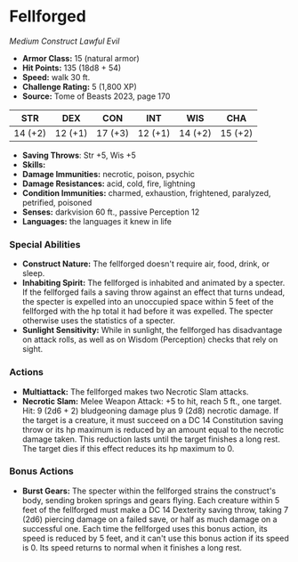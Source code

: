 # Fellforged

*Medium* *Construct* *Lawful Evil*

- **Armor Class:** 15 (natural armor)
- **Hit Points:** 135 (18d8 + 54)
- **Speed:** walk 30 ft.
- **Challenge Rating:** 5 (1,800 XP)
- **Source:** Tome of Beasts 2023, page 170

| STR | DEX | CON | INT | WIS | CHA |
| --- | --- | --- | --- | --- | --- |
| 14 (+2) | 12 (+1) | 17 (+3) | 12 (+1) | 14 (+2) | 15 (+2) |

- **Saving Throws**: Str +5, Wis +5
- **Skills:** 
- **Damage Immunities:** necrotic, poison, psychic
- **Damage Resistances:** acid, cold, fire, lightning
- **Condition Immunities:** charmed, exhaustion, frightened, paralyzed, petrified, poisoned
- **Senses:** darkvision 60 ft., passive Perception 12
- **Languages:** the languages it knew in life

### Special Abilities

- **Construct Nature:** The fellforged doesn't require air, food, drink, or sleep.
- **Inhabiting Spirit:** The fellforged is inhabited and animated by a specter. If the fellforged fails a saving throw against an effect that turns undead, the specter is expelled into an unoccupied space within 5 feet of the fellforged with the hp total it had before it was expelled. The specter otherwise uses the statistics of a specter.
- **Sunlight Sensitivity:** While in sunlight, the fellforged has disadvantage on attack rolls, as well as on Wisdom (Perception) checks that rely on sight.

### Actions

- **Multiattack:** The fellforged makes two Necrotic Slam attacks.
- **Necrotic Slam:** Melee Weapon Attack: +5 to hit, reach 5 ft., one target. Hit: 9 (2d6 + 2) bludgeoning damage plus 9 (2d8) necrotic damage. If the target is a creature, it must succeed on a DC 14 Constitution saving throw or its hp maximum is reduced by an amount equal to the necrotic damage taken. This reduction lasts until the target finishes a long rest. The target dies if this effect reduces its hp maximum to 0.

### Bonus Actions

- **Burst Gears:** The specter within the fellforged strains the construct's body, sending broken springs and gears flying. Each creature within 5 feet of the fellforged must make a DC 14 Dexterity saving throw, taking 7 (2d6) piercing damage on a failed save, or half as much damage on a successful one. Each time the fellforged uses this bonus action, its speed is reduced by 5 feet, and it can't use this bonus action if its speed is 0. Its speed returns to normal when it finishes a long rest.
